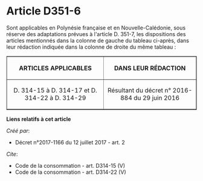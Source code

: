 # Article D351-6

Sont applicables en Polynésie française et en Nouvelle-Calédonie, sous réserve des adaptations prévues à l'article D. 351-7,
les dispositions des articles mentionnés dans la colonne de gauche du tableau ci-après, dans leur rédaction indiquée dans la
colonne de droite du même tableau : 

<table border="1">
  <tbody>
    <tr>
      <th>

ARTICLES APPLICABLES 

</th>
      <th>DANS LEUR RÉDACTION </th>
    </tr>
    <tr>
      <td align="center">

D. 314-15 à D. 314-17 et D. 314-22 à D. 314-29

</td>
      <td align="center">Résultant du décret n° 2016-884 du 29 juin 2016</td>
    </tr>
  </tbody>
</table>

**Liens relatifs à cet article**

_Créé par_:

  - Décret n°2017-1166 du 12 juillet 2017 - art. 2

_Cite_:

  - Code de la consommation - art. D314-15 (V)
  - Code de la consommation - art. D314-22 (V)
